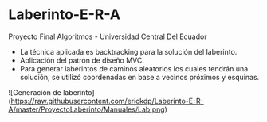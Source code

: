 # Laberinto-E-R-A
Proyecto Final Algoritmos - Universidad Central Del Ecuador

- La técnica aplicada es backtracking para la solución del laberinto.
- Aplicación del patrón de diseño MVC.
- Para generar laberintos de caminos aleatorios los cuales tendrán una solución, se utilizó coordenadas en base a vecinos próximos y esquinas.

![Generación de laberinto]
(https://raw.githubusercontent.com/erickdp/Laberinto-E-R-A/master/ProyectoLaberinto/Manuales/Lab.png)

